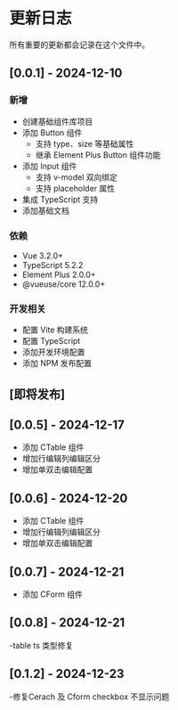 # 更新日志

所有重要的更新都会记录在这个文件中。

## [0.0.1] - 2024-12-10

### 新增
- 创建基础组件库项目
- 添加 Button 组件
  - 支持 type、size 等基础属性
  - 继承 Element Plus Button 组件功能
- 添加 Input 组件
  - 支持 v-model 双向绑定
  - 支持 placeholder 属性
- 集成 TypeScript 支持
- 添加基础文档

### 依赖
- Vue 3.2.0+
- TypeScript 5.2.2
- Element Plus 2.0.0+
- @vueuse/core 12.0.0+

### 开发相关
- 配置 Vite 构建系统
- 配置 TypeScript
- 添加开发环境配置
- 添加 NPM 发布配置

## [即将发布]

## [0.0.5] - 2024-12-17
- 添加 CTable 组件
- 增加行编辑列编辑区分
- 增加单双击编辑配置

## [0.0.6] - 2024-12-20
- 添加 CTable 组件
- 增加行编辑列编辑区分
- 增加单双击编辑配置

## [0.0.7] - 2024-12-21
- 添加 CForm 组件

## [0.0.8] - 2024-12-21
-table ts 类型修复

## [0.1.2] - 2024-12-23
-修复Cerach 及 Cform checkbox 不显示问题
